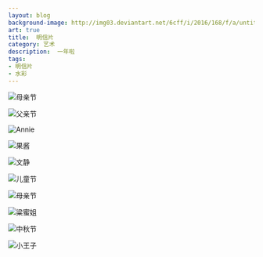 ```yaml
---
layout: blog
background-image: http://img03.deviantart.net/6cff/i/2016/168/f/a/untitled_by_sixijinling-da6ngsx.jpg
art: true
title:  明信片
category: 艺术
description:  一年啦
tags:
- 明信片
- 水彩
---
```



![母亲节][1]

![父亲节][2]

![Annie][3]

![果酱][4]

![文静][5]

![儿童节][6]

![母亲节][7]

![粱蜜姐][8]

![中秋节][9]

![小王子][10]

  [1]: http://pre09.deviantart.net/e17b/th/pre/i/2016/258/e/d/mother_by_sixijinling-dahs0ri.jpg
  [2]: http://pre06.deviantart.net/ec1f/th/pre/i/2016/258/8/d/father_by_sixijinling-dahs1od.jpg
  [3]: http://img13.deviantart.net/5a27/i/2016/168/e/6/untitled_by_sixijinling-da6nhox.jpg
  [4]: http://pre01.deviantart.net/80bd/th/pre/i/2016/258/3/c/friend_by_sixijinling-dahs1i2.jpg
  [5]: http://pre08.deviantart.net/b968/th/pre/i/2016/258/7/9/sister_by_sixijinling-dahs13x.jpg
  [6]: http://orig12.deviantart.net/b523/f/2016/258/3/2/children_by_sixijinling-dahs3uq.jpg
  [7]: http://img03.deviantart.net/6cff/i/2016/168/f/a/untitled_by_sixijinling-da6ngsx.jpg
  [8]: http://pre04.deviantart.net/f7d0/th/pre/i/2016/168/e/2/untitled_by_sixijinling-da6ng8d.jpg
  [9]: http://orig07.deviantart.net/73f6/f/2016/258/e/5/mid_autumn_by_sixijinling-dahrypw.jpg
  [10]: http://static.zybuluo.com/sixijinling/61hu64u36lj2no6nee1nob4q/psb.jpeg

